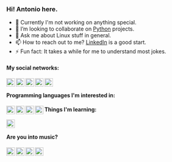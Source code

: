 ### Hi! Antonio here.

- 🔭 Currently I'm not working on anything special.
- 👯 I’m looking to collaborate on [Python][py] projects.
- 💬 Ask me about Linux stuff in general.
- 📫 How to reach out to me? [LinkedIn][in] is a good start.
- ⚡ Fun fact: It takes a while for me to understand most jokes.

#### My social networks:

[<img align="left" alt="accdias | LinkedIn"       width="22px" src="https://cdn.jsdelivr.net/npm/simple-icons@latest/icons/linkedin.svg" />][in]
[<img align="left" alt="@accdias | GitHub"        width="22px" src="https://cdn.jsdelivr.net/npm/simple-icons@latest/icons/github.svg" />][gh]
[<img align="left" alt="@accdias | GitLab"        width="22px" src="https://cdn.jsdelivr.net/npm/simple-icons@latest/icons/gitlab.svg" />][gl]
[<img align="left" alt="@accdias | StackOverflow" width="22px" src="https://cdn.jsdelivr.net/npm/simple-icons@latest/icons/stackoverflow.svg" />][so]
[<img align="left" alt="u/accdias | Reddit"       width="22px" src="https://cdn.jsdelivr.net/npm/simple-icons@latest/icons/reddit.svg" />][re]

<br />

#### Programming languages I'm interested in:

[<img align="left" alt="Python"                  width="22px" src="https://cdn.jsdelivr.net/npm/simple-icons@latest/icons/python.svg" />][py]
[<img align="left" alt="Go"                      width="22px" src="https://cdn.jsdelivr.net/npm/simple-icons@latest/icons/go.svg" />][go]
[<img align="left" alt="Rust"                    width="22px" src="https://cdn.jsdelivr.net/npm/simple-icons@latest/icons/rust.svg" />][ru]
[<img align="left" alt="Javascript"              width="22px" src="https://cdn.jsdelivr.net/npm/simple-icons@latest/icons/javascript.svg" />][js]

#### Things I'm learning:

[<img align="left" alt="MongoDB"                 width="22px" src="https://cdn.jsdelivr.net/npm/simple-icons@latest/icons/mongodb.svg" />][mo]

<br />

#### Are you into music?

[<img align="left" alt="accdias | Deezer"        width="22px" src="https://cdn.jsdelivr.net/npm/simple-icons@latest/icons/deezer.svg" />][de]
[<img align="left" alt="accdias | Spotify"       width="22px" src="https://cdn.jsdelivr.net/npm/simple-icons@latest/icons/spotify.svg" />][sf]
[<img align="left" alt="diasacc | Last.FM"       width="22px" src="https://cdn.jsdelivr.net/npm/simple-icons@latest/icons/lastfm.svg" />][lf]
[<img align="left" alt="accdias | Soundcloud"    width="22px" src="https://cdn.jsdelivr.net/npm/simple-icons@latest/icons/soundcloud.svg" />][sc]

<br />

<!-- Programming languages -->
[py]: https://python.org
[go]: https://golang.org
[ru]: https://rust-lang.org
[js]: https://javascript.com

<!-- Databases -->
[mo]: https://mongodb.com

<!-- Profiles -->
[in]: https://linkedin.com/in/accdias
[so]: https://stackoverflow.com/users/6789321/accdias
[gh]: https://github.com/accdias
[gl]: https://gitlab.com/accdias
[ad]: https://advocato.org/accdias
[tw]: https://twitter.com/diasacc
[ig]: https://instagram.com/theaccdias
[re]: https://reddit.com/user/accdias

<!-- Music -->
[de]: https://deezer.com/us/profile/823291707
[sf]: https://open.spotify.com/user/accdias
[ym]: https://music.youtube.com/channel/UCBdFZi12iXCpaTymUw6NeNw
[sc]: https://soundcloud.com/accdias
[lf]: https://last.fm/diasacc
